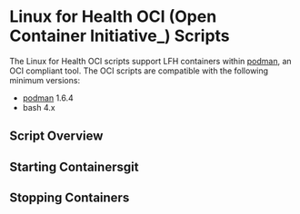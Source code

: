 # Linux for Health OCI (Open Container Initiative_) Scripts

The Linux for Health OCI scripts support LFH containers within [podman](http://docs.podman.io/en/latest/Introduction.html), an OCI compliant tool.
The OCI scripts are compatible with the following minimum versions:

- [podman](http://docs.podman.io/en/latest/Introduction.html) 1.6.4
- bash 4.x

## Script Overview

## Starting Containersgit

## Stopping Containers